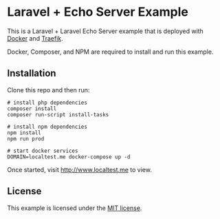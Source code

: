 # Laravel + Echo Server Example

This is a Laravel + Laravel Echo Server example that is deployed with
[Docker](https://www.docker.com/) and [Traefik](https://docs.traefik.io/).

Docker, Composer, and NPM are required to install and run this example.

## Installation

Clone this repo and then run:

    # install php dependencies
    composer install
    composer run-script install-tasks

    # install npm dependencies
    npm install
    npm run prod

    # start docker services
    DOMAIN=localtest.me docker-compose up -d

Once started, visit http://www.localtest.me to view.

## License

This example is licensed under the [MIT license](https://opensource.org/licenses/MIT).
